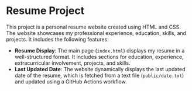 # Resume Project

This project is a personal resume website created using HTML and CSS. The website showcases my professional experience, education, skills, and projects. It includes the following features:

- **Resume Display**: The main page (`index.html`) displays my resume in a well-structured format. It includes sections for education, experience, extracurricular involvement, projects, and skills.
- **Last Updated Date**: The website dynamically displays the last updated date of the resume, which is fetched from a text file (`public/date.txt`) and updated using a GitHub Actions workflow.
